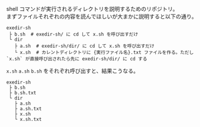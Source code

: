 shell コマンドが実行されるディレクトリを説明するためのリポジトリ。  
まずファイルそれぞれの内容を読んでほしいが大まかに説明すると以下の通り。

```
exedir-sh
 ├ b.sh  # exedir-sh/ に cd して x.sh を呼び出すだけ
 └ dir
   ├ a.sh  # exedir-sh/dir/ に cd して x.sh を呼び出すだけ
   └ x.sh  # カレントディレクトリに {実行ファイル名}.txt ファイルを作る。ただし `x.sh` が直接呼び出されたら先に exedir-sh/dir/ に cd する
```

`x.sh` `a.sh` `b.sh` をそれぞれ呼び出すと、結果こうなる。

```
exedir-sh
 ├ b.sh
 ├ b.sh.txt
 └ dir
   ├ a.sh
   ├ a.sh.txt
   ├ x.sh
   └ x.sh.txt
```

